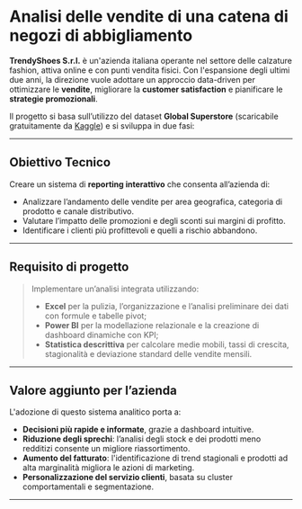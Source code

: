 # Analisi delle vendite di una catena di negozi di abbigliamento

**TrendyShoes S.r.l.** è un'azienda italiana operante nel settore delle calzature fashion, attiva online e con punti vendita fisici. Con l'espansione degli ultimi due anni, la direzione vuole adottare un approccio data-driven per ottimizzare le **vendite**, migliorare la **customer satisfaction** e pianificare le **strategie promozionali**.

Il progetto si basa sull’utilizzo del dataset **Global Superstore** (scaricabile gratuitamente da [Kaggle](https://www.kaggle.com/datasets/apoorvaappz/global-super-store-dataset)) e si sviluppa in due fasi:

---

## Obiettivo Tecnico

Creare un sistema di **reporting interattivo** che consenta all’azienda di:
- Analizzare l’andamento delle vendite per area geografica, categoria di prodotto e canale distributivo.
- Valutare l’impatto delle promozioni e degli sconti sui margini di profitto.
- Identificare i clienti più profittevoli e quelli a rischio abbandono.

---

## Requisito di progetto

> Implementare un’analisi integrata utilizzando:
> - **Excel** per la pulizia, l’organizzazione e l’analisi preliminare dei dati con formule e tabelle pivot;
> - **Power BI** per la modellazione relazionale e la creazione di dashboard dinamiche con KPI;
> - **Statistica descrittiva** per calcolare medie mobili, tassi di crescita, stagionalità e deviazione standard delle vendite mensili.

---

## Valore aggiunto per l’azienda

L'adozione di questo sistema analitico porta a:

- **Decisioni più rapide e informate**, grazie a dashboard intuitive.
- **Riduzione degli sprechi**: l’analisi degli stock e dei prodotti meno redditizi consente un migliore riassortimento.
- **Aumento del fatturato**: l'identificazione di trend stagionali e prodotti ad alta marginalità migliora le azioni di marketing.
- **Personalizzazione del servizio clienti**, basata su cluster comportamentali e segmentazione.

---
